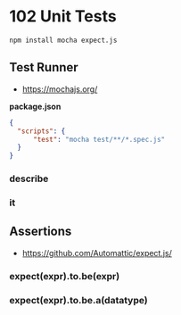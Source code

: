 102 Unit Tests
==============

```
npm install mocha expect.js
```

Test Runner
-----------

  * <https://mochajs.org/>

**package.json**

```json
{
  "scripts": {
      "test": "mocha test/**/*.spec.js"
  }
}
```

### describe

### it

Assertions
----------

  * <https://github.com/Automattic/expect.js/>

### expect(expr).to.be(expr)

### expect(expr).to.be.a(datatype)